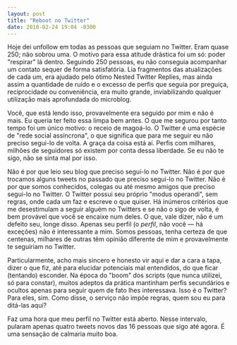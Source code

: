 ```yaml
---
layout: post
title: "Reboot no Twitter"
date: 2010-02-24 19:04 -0300
---
```

Hoje dei unfollow em todas as pessoas que seguiam no Twitter. Eram quase 250; não sobrou uma. O motivo para essa atitude drástica foi um só: poder "respirar" lá dentro. Seguindo 250 pessoas, eu não conseguia acompanhar um contato sequer de forma satisfatória. Lia fragmentos das atualizações de cada um, era ajudado pelo ótimo Nested Twitter Replies, mas ainda assim a quantidade de ruído e o excesso de perfis que seguia por preguiça, reciprocidade ou conveniência, era muito grande, inviabilizando qualquer utilização mais aprofundada do microblog.

Você, que está lendo isso, provavelmente era seguido por mim e não é mais. Eu queria ter feito essa limpa bem antes. O que me segurou por tanto tempo foi um único motivo: o receio de magoá-lo. O Twitter é uma espécie de "rede social assíncrona", o que significa que para me seguir eu não preciso segui-lo de volta. A graça da coisa está aí. Perfis com milhares, milhões de seguidores só existem por conta dessa liberdade. Se eu não te sigo, não se sinta mal por isso.

Não é por que leio seu blog que preciso segui-lo no Twitter. Não é por que trocamos alguns tweets no passado que preciso segui-lo no Twitter. Não é por que somos conhecidos, colegas ou até mesmo amigos que preciso segui-lo no Twitter. O Twitter possui seu próprio "modus operandi", sem regras, onde cada um faz e escreve o que quiser. Há inúmeros critérios que me desestimulam a seguir alguém no Twitters e se não o sigo de volta, é bem provável que você se encaixe num deles. O que, vale dizer, não é um defeito seu, longe disso. Apenas seu perfil (o _perfil_, não você — há exceções) não é interessante a mim. Somos pessoas, tenha certeza de que centenas, milhares de outras têm opinião diferente de mim e provavelmente te seguiriam no Twitter.

Particularmente, acho mais sincero e honesto vir aqui e dar a cara a tapa, dizer o que fiz, até para elucidar potenciais mal entendidos, do que ficar (tentando) esconder. Na época do "boom" dos scripts (que nunca utilizei, só para constar), muitos adeptos da prática mantinham perfis secundários e ocultos apenas para seguir quem de fato lhes interessava. Isso é o Twitter? Para eles, sim. Como disse, o serviço não impõe regras, quem sou eu para ditá-las aqui?

Faz uma hora que meu perfil no Twitter está aberto. Nesse intervalo, pularam apenas quatro tweets novos das 16 pessoas que sigo até agora. É uma sensação de calmaria muito boa.
